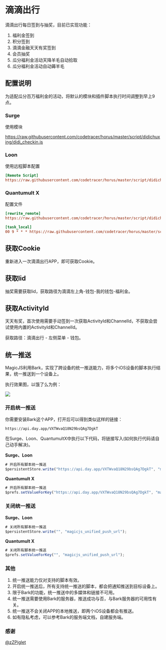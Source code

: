 # 滴滴出行

滴滴出行每日签到与抽奖，目前已实现功能：

1. 福利金签到
2. 积分签到
3. 滴滴金融天天有奖签到
4. 会员抽奖
5. 瓜分福利金活动天降羊毛自动拾取
6. 瓜分福利金活动自动薅羊毛

## 配置说明

为适配瓜分百万福利金的活动，将默认的模块和插件脚本执行时间调整到早上9点。

### Surge

使用模块

https://raw.githubusercontent.com/codetracer/horus/master/script/didichuxing/didi_checkin.js

### Loon

使用远程脚本配置

```ini
[Remote Script]
https://raw.githubusercontent.com/codetracer/horus/master/script/didichuxing/didi_checkin.lnscript, tag=滴滴出行_每日签到, enabled=true
```

### Quantumult X

配置文件

```ini
[rewrite_remote]
https://raw.githubusercontent.com/codetracer/horus/master/script/didichuxing/didi_checkin.qxrewrite, tag=滴滴出行_获取Cookie, enabled=true

[task_local]
00 9 * * * https://raw.githubusercontent.com/codetracer/horus/master/script/didichuxing/didi_checkin.js, tag=滴滴出行_每日签到, enabled=true
```

## 获取Cookie

重新进入一次滴滴出行APP，即可获取Cookie。

## 获取lid

抽奖需要获取lid，获取路径为滴滴左上角-钱包-我的钱包-福利金。

## 获取ActivityId

天天有奖，首次使用需要手动签到一次获取ActivityId和ChannelId，不获取会尝试使用内置的ActivityId和ChannelId。

获取路径：滴滴出行 - 左侧菜单 - 钱包。

## 统一推送

MagicJS利用Bark，实现了跨设备的统一推送能力，将多个iOS设备的脚本执行结果，统一推送到一个设备上。

执行效果图，以饿了么为例：

![](https://raw.githubusercontent.com/codetracer/horus/master/script/eleme/images/bark.jpg)

### 开启统一推送

你需要安装Bark这个APP，打开后可以得到类似这样的链接：

```http
https://api.day.app/VXTWvaQ18N29bsQAg7DgkT
```

在Surge、Loon、QuantumultX中执行以下代码，将链接写入(如何执行代码请自己动手解决)。

**Surge、Loon**

```javascript
# 开启所有脚本统一推送
$persistentStore.write("https://api.day.app/VXTWvaQ18N29bsQAg7DgkT", "magicjs_unified_push_url");
```

**Quantumult X**

```javascript
# 开启所有脚本统一推送
$prefs.setValueForKey("https://api.day.app/VXTWvaQ18N29bsQAg7DgkT", "magicjs_unified_push_url");
```

### 关闭统一推送

**Surge、Loon**

```javascript
# 关闭所有脚本统一推送
$persistentStore.write("", "magicjs_unified_push_url");
```

**Quantumult X**

```javascript
# 关闭所有脚本统一推送
$prefs.setValueForKey("", "magicjs_unified_push_url");
```

### 其他

1. 统一推送能力仅对支持的脚本有效。
2. 开启统一推送后，所有支持统一推送的脚本，都会把通知推送到目标设备上。
3. 限于Bark的功能，统一推送中的多媒体和链接不可用。
4. 统一推送需要使用Bark的服务器，推送成功与否，与Bark服务器的可用性有关。
5. 统一推送不会关闭APP的本地推送，即两个iOS设备都会有推送。
6. 如有隐私考虑，可以参考Bark的服务端文档，自建服务端。

### 感谢

[@zZPiglet]( https://github.com/zZPiglet/Task/tree/master/DiDi)
